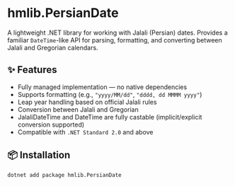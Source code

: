 # hmlib.PersianDate

A lightweight .NET library for working with Jalali (Persian) dates. Provides a familiar `DateTime`-like API for parsing, formatting, and converting between Jalali and Gregorian calendars.

## ✨ Features

- Fully managed implementation — no native dependencies
- Supports formatting (e.g., `"yyyy/MM/dd"`, `"dddd, dd MMMM yyyy"`)
- Leap year handling based on official Jalali rules
- Conversion between Jalali and Gregorian
- JalaliDateTime and DateTime are fully castable (implicit/explicit conversion supported)
- Compatible with `.NET Standard 2.0` and above

## 📦 Installation

```bash
dotnet add package hmlib.PersianDate
